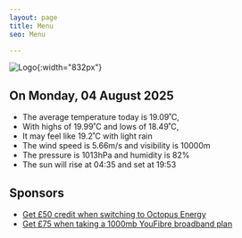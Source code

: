 ```yaml
---
layout: page
title: Menu
seo: Menu

---
```


![Logo](/images/logo.jpg){:width="832px"}

<!-- weather_marker starts -->
## On Monday, 04 August 2025

- The average temperature today is 19.09˚C,
- With highs of 19.99˚C and lows of 18.49˚C,
- It may feel like 19.2˚C with light rain
- The wind speed is 5.66m/s and visibility is 10000m
- The pressure is 1013hPa and humidity is 82%
- The sun will rise at 04:35 and set at 19:53

<!-- weather_marker ends -->

## Sponsors

- [Get £50 credit when switching to Octopus Energy](https://bit.ly/3oD1nnS)
- [Get £75 when taking a 1000mb YouFibre broadband plan](https://aklam.io/91zWhU?)

